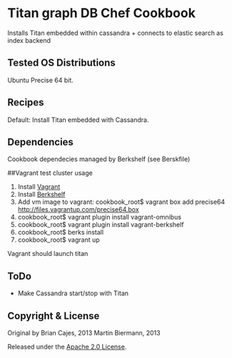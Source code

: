 # Titan graph DB Chef Cookbook

Installs Titan embedded within cassandra + connects to elastic search as index backend

## Tested OS Distributions

Ubuntu Precise 64 bit.

## Recipes

Default: Install Titan embedded with Cassandra.


## Dependencies

Cookbook dependecies managed by Berkshelf (see Berskfile)

##Vagrant test cluster usage

1. Install [Vagrant](http://www.vagrantup.com/)
2. Install [Berkshelf](http://berkshelf.com/)
3. Add vm image to vagrant: cookbook_root$  vagrant box add precise64 http://files.vagrantup.com/precise64.box
4. cookbook_root$ vagrant plugin install vagrant-omnibus
5. cookbook_root$ vagrant plugin install vagrant-berkshelf
6. cookbook_root$ berks install
7. cookbook_root$ vagrant up

Vagrant should launch titan

## ToDo

* Make Cassandra start/stop with Titan

## Copyright & License

Original by Brian Cajes, 2013
Martin Biermann, 2013

Released under the [Apache 2.0 License](http://www.apache.org/licenses/LICENSE-2.0.html).
